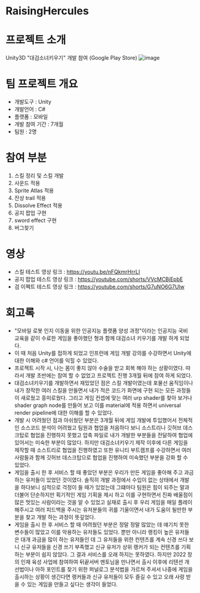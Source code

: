 # RaisingHercules

# 프로젝트 소개 
Unity3D "대검소녀키우기" 개발 참여 (Google Play Store)
![image](https://github.com/HyunDongHo/RaisingHercules/assets/46379443/c66e2975-f028-43fb-9af3-323e27f52db1)

# 팀 프로젝트 개요 
- 개발도구 : Unity
- 개발언어 : C#
- 플랫폼 : 모바일
- 개발 참여 기간 : 7개월
- 팀원 : 2명

# 참여 부분
1. 스킬 정리 및 스킬 개발
2. 사운드 적용
3. Sprite Atlas 적용
4. 잔상 trail 적용 
5. Dissolve Effect 적용
6. 공지 팝업 구현
7. sword effect 구현 
8. 버그찾기 

# 영상 
- 스킬 테스트 영상 링크 : https://youtu.be/nFQkmrHrrLI
- 공지 팝업 테스트 영상 링크 : https://youtube.com/shorts/VVcMCBjEpbE
- 검 이펙트 테스트 영상 링크 : https://youtube.com/shorts/G7uNO6G7Ulw

# 회고록 
- "모바일 로봇 인지 이동을 위한 인공지능 플랫폼 양성 과정"이라는 인공지능 국비 교육을 같이 수료한 게임을 좋아했던 형과 함께 대검소녀 키우기를 개발 하게 되었다.
- 이 때 처음 Unity를 접하게 되었고 인프런에 게임 개발 강의를 수강하면서 Unity에 대한 이해와 c# 언어를 익힐 수 있었다. 
- 프로젝트 시작 시, 나는 몸이 좋지 않아 수술을 받고 회복 해야 하는 상황이였다. 따라서 개발 초반에는 참여 할 수 없었고 프로젝트 진행 3개월 뒤에 참여 하게 되었다.
- 대검소녀키우기를 개발하면서 재밌었던 점은 스킬 개발이였는데 포물선 움직임이나 내가 창작한 여러 스킬을 만들면서 내가 적은 코드가 화면에 구현 되는 모든 과정들이 새로웠고 흥미로웠다.
그리고 게임 컨셉에 맞는 여러 urp shader를 찾아 보거나 shader graph node를 만들어 보고 이를 material에 적용 하면서 universal render pipeline에 대한 이해를 할 수 있었다.   
- 개발 시 어려웠던 점과 아쉬웠던 부분은 3개월 뒤에 게임 개발에 투입했어서 전체적인 소스코드 분석이 어려웠고 팀원과 협업을 처음하다 보니 소스트리나 깃허브 데스크탑로 협업을 진행하지 못했고 압축 파일로 내가 개발한 부분들을 전달하여 협업에 있어서는
미숙한 부분이 많았다. 하지만 대검소녀키우기 제작 이후에 다른 게임을 제작할 때 소스트리로 협업을 진행하였고 또한 유니티 부트캠프를 수강하면서 여러 사람들과 함께 깃허브 데스크탑으로 협업을 진행하여 미숙했던 부분을 강화 할 수 있었다.
- 게임을 출시 한 후 서비스 할 때 좋았던 부분은 우리가 만든 게임을 좋아해 주고 과금하는 유저들이 있었던 것이였다. 솔직히 개발 과정에서 수입이 없는 상태에서 개발을 하다보니 심적으로 걱정이 들 때가 있었는데 그떄마다 팀원은 힘이 되주는 말과 더불어 단순하지만 획기적인 게임 기획을 제시 하고 이를 구현하면서 진짜 배울점이 많은 멋있는 사람이라는 것을 알 수 있었고 실재로 출시 후 우리 게임을 매일 플레이 해주시고 여러 피드백을 주시는 유저분들의 귀를 기울이면서 내가 도움이 될만한 부분을 찾고 개발 하는 과정이 뜻깊었다.
- 게임을 출시 한 후 서비스 할 때 어려웠던 부분은 정말 정말 많았는 데 얘기치 못한 변수들이 많았고 이를 악용하는 유저들도 있었다. 뿐만 아니라 랭킹이 높은 유저들은 대개 과금을 많이 하는 유저들인 데 그 유저들을 위한 컨텐츠를 계속 신경 쓰다 보니 신규 유저들을 신경 쓰기 부족했고 신규 유저가 상위 랭커가 되는 컨텐츠를 기획하는 부분이 쉽지 않았다. 그 결과 서비스를 오래 하지는 못하였다. 하지만 2022 창의 인재 육성 사업에 참여하여 뒤끝서버 멘토님을 만나면서 출시 이후에 리텐션 개선법이나 아하 포인트를 찾기 위한 퍼널로그 분석법을 가르쳐 주셔서 나중에 게임을 출시하는 상황이 생긴다면 랭커들과 신규 유저들이 모두 즐길 수 있고 오래 사랑 받을 수 있는 게임을 만들고 싶다는 생각이 들었다. 
